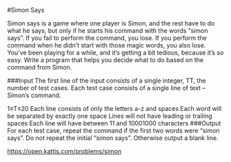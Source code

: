 #Simon Says

Simon says is a game where one player is Simon, and the rest have to do what he says, but only if he starts his command with the words “simon says”. If you fail to perform the command, you lose. If you perform the command when he didn’t start with those magic words, you also lose. You’ve been playing for a while, and it’s getting a bit tedious, because it’s so easy. Write a program that helps you decide what to do based on the command from Simon.

###Input
The first line of the input consists of a single integer, TT, the number of test cases.
Each test case consists of a single line of text – Simon’s command.

1≤T≤20
Each line consists of only the letters a-z and spaces
Each word will be separated by exactly one space
Lines will not have leading or trailing spaces
Each line will have between 11 and 10001000 characters
###Output
For each test case, repeat the command if the first two words were “simon says”. Do not repeat the initial “simon says”. Otherwise output a blank line.

https://open.kattis.com/problems/simon